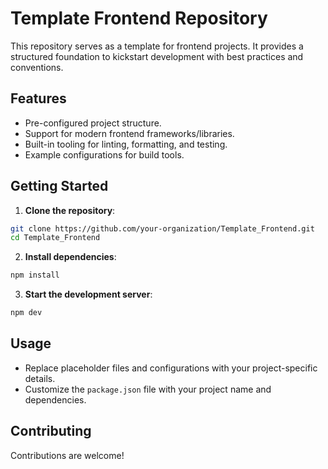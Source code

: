 # Template Frontend Repository

This repository serves as a template for frontend projects. It provides a structured foundation to kickstart development with best practices and conventions.

## Features

- Pre-configured project structure.
- Support for modern frontend frameworks/libraries.
- Built-in tooling for linting, formatting, and testing.
- Example configurations for build tools.

## Getting Started

1. **Clone the repository**:
  ```bash
  git clone https://github.com/your-organization/Template_Frontend.git
  cd Template_Frontend
  ```

2. **Install dependencies**:
  ```bash
  npm install
  ```

3. **Start the development server**:
  ```bash
  npm dev
  ```

## Usage

- Replace placeholder files and configurations with your project-specific details.
- Customize the `package.json` file with your project name and dependencies.

## Contributing

Contributions are welcome!
